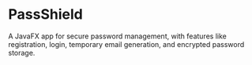 # PassShield
A JavaFX app for secure password management, with features like registration, login, temporary email generation, and encrypted password storage.
